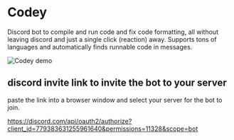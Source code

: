 # Codey

Discord bot to compile and run code and fix code formatting, all without leaving discord and just a single click (reaction) away. Supports
tons of languages and automatically finds runnable code in messages.

![Codey demo](demo.gif)

## discord invite link to invite the bot to your server

paste the link into a browser window and select your server for the bot to join.

https://discord.com/api/oauth2/authorize?client_id=779383631255961640&permissions=11328&scope=bot
